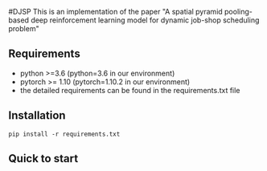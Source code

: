 #DJSP 
This is an implementation of the paper "A spatial pyramid pooling-based deep reinforcement learning model for dynamic job-shop scheduling problem" 

## Requirements
- python >=3.6    (python=3.6 in our environment)
- pytorch >= 1.10 (pytorch=1.10.2 in our environment)
- the detailed requirements can be found in the requirements.txt file

## Installation

```
pip install -r requirements.txt
```

## Quick to start
